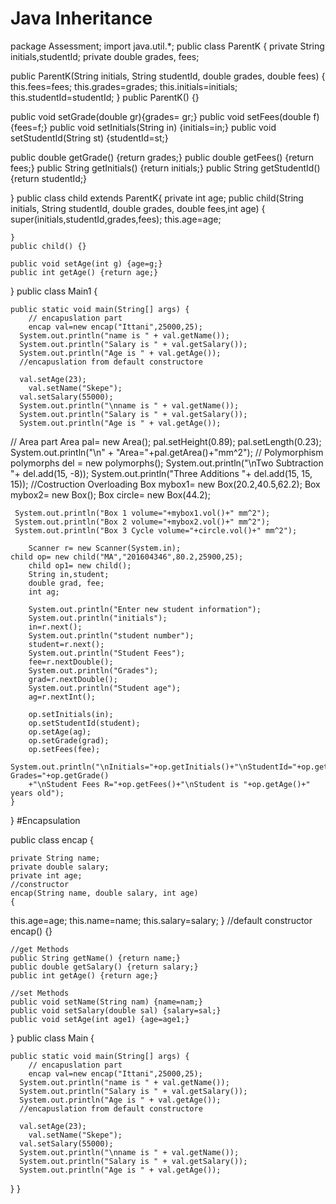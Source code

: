 # Java Inheritance
package Assessment;
import java.util.*;
public class ParentK {
private String initials,studentId;
private double grades, fees;

public ParentK(String initials, String studentId, double grades, double fees)
{
	this.fees=fees;
	this.grades=grades;
	this.initials=initials;
	this.studentId=studentId;
}
public ParentK()
{}

public void setGrade(double gr){grades= gr;}
public void setFees(double f) {fees=f;}
public void setInitials(String in) {initials=in;}
public void setStudentId(String st) {studentId=st;}

public double getGrade() {return grades;}
public double getFees() {return fees;}
public String getInitials() {return initials;}
public String getStudentId() {return studentId;}

}
public class child extends ParentK{
	private int age;
	public child(String initials, String studentId, double grades, double fees,int age)
	{
		super(initials,studentId,grades,fees);
		this.age=age;
		
	}
	public child() {}
	
	public void setAge(int g) {age=g;}
	public int getAge() {return age;}
	
	
	

}
public class Main1 {

	public static void main(String[] args) {
		// encapuslation part
		encap val=new encap("Ittani",25000,25);
      System.out.println("name is " + val.getName());
      System.out.println("Salary is " + val.getSalary());
      System.out.println("Age is " + val.getAge());
      //encapuslation from default constructore
    
      val.setAge(23);
		val.setName("Skepe");
      val.setSalary(55000);
      System.out.println("\nname is " + val.getName());
      System.out.println("Salary is " + val.getSalary());
      System.out.println("Age is " + val.getAge());
//   Area part
      Area pal= new Area();
      pal.setHeight(0.89);
      pal.setLength(0.23);
      System.out.println("\n" + "Area="+pal.getArea()+"mm^2");
      // Polymorphism
      polymorphs del = new polymorphs();
      System.out.println("\nTwo Subtraction "+ del.add(15, -8));
      System.out.println("Three Additions "+ del.add(15, 15, 15));
      //Costruction Overloading
      Box mybox1= new Box(20.2,40.5,62.2);
      Box mybox2= new Box();
      Box circle= new Box(44.2);
      
     System.out.println("Box 1 volume="+mybox1.vol()+" mm^2");
     System.out.println("Box 2 volume="+mybox2.vol()+" mm^2");
     System.out.println("Box 3 Cycle volume="+circle.vol()+" mm^2");
	
		Scanner r= new Scanner(System.in);
	child op= new child("MA","201604346",80.2,25900,25);
		child op1= new child();
		String in,student;
		double grad, fee;
		int ag;
		
		System.out.println("Enter new student information");
		System.out.println("initials");
		in=r.next();
		System.out.println("student number");
		student=r.next();
		System.out.println("Student Fees");
		fee=r.nextDouble();
		System.out.println("Grades");
		grad=r.nextDouble();
		System.out.println("Student age");
		ag=r.nextInt();
		
		op.setInitials(in);
		op.setStudentId(student);
		op.setAge(ag);
		op.setGrade(grad);
		op.setFees(fee);
		System.out.println("\nInitials="+op.getInitials()+"\nStudentId="+op.getStudentId()+"\nStudent Grades="+op.getGrade()
		+"\nStudent Fees R="+op.getFees()+"\nStudent is "+op.getAge()+" years old");
	}

}
#Encapsulation

public class encap {

	private String name;
	private double salary;
	private int age;
	//constructor
	encap(String name, double salary, int age)
	{
this.age=age;
this.name=name;
this.salary=salary;
	}
	//default constructor
	encap()
	{}
	
	//get Methods
	public String getName() {return name;}
	public double getSalary() {return salary;}
	public int getAge() {return age;}
	
	//set Methods
	public void setName(String nam) {name=nam;}
	public void setSalary(double sal) {salary=sal;}
	public void setAge(int age1) {age=age1;}

}
public class Main {

	public static void main(String[] args) {
		// encapuslation part
		encap val=new encap("Ittani",25000,25);
      System.out.println("name is " + val.getName());
      System.out.println("Salary is " + val.getSalary());
      System.out.println("Age is " + val.getAge());
      //encapuslation from default constructore
    
      val.setAge(23);
		val.setName("Skepe");
      val.setSalary(55000);
      System.out.println("\nname is " + val.getName());
      System.out.println("Salary is " + val.getSalary());
      System.out.println("Age is " + val.getAge());
  }
}
